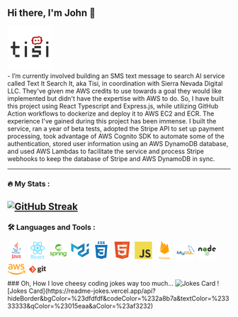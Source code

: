 ## Hi there, I'm John 👋
<div>
  <img src="https://github.com/jcswanson/tisi-images/blob/main/tisi-logo-light-pix.png?raw=true" title="Tisi" alt="Tisi" width="100" height="100"/>
</div>
- I’m currently involved building an SMS text message to search AI service called Text It Search It, aka Tisi, in coordination with Sierra Nevada Digital LLC. They've given me AWS credits to use towards a goal they would like implemented but didn't have the expertise with AWS to do. So, I have built this project using React Typescript and Express.js, while utilizing GitHub Action workflows to dockerize and deploy it to AWS EC2 and ECR. The experience I've gained during this project has been immense. I built the service, ran a year of beta tests, adopted the Stripe API to set up payment processing, took advantage of AWS Cognito SDK to automate some of the authentication, stored user information using an AWS DynamoDB database, and used AWS Lambdas to facilitate the service and process Stripe webhooks to keep the database of Stripe and AWS DynamoDB in sync.

<!--
**jcswanson/jcswanson** is a ✨ _special_ ✨ repository because its `README.md` (this file) appears on your GitHub profile.

Here are some ideas to get you started:
- 🌱 I’m currently learning ...
- 👯 I’m looking to collaborate on ...
- 🤔 I’m looking for help with ...
- 💬 Ask me about ...
- 📫 How to reach me: ...
- 😄 Pronouns: ...
- ⚡ Fun fact: ...
-->
---

### :fire: My Stats :
[![GitHub Streak](http://github-readme-streak-stats.herokuapp.com?user=jcswanson&theme=light&background=f2f2f2)](https://git.io/streak-stats)
---

### :hammer_and_wrench: Languages and Tools :
<div>
  <img src="https://github.com/devicons/devicon/blob/master/icons/java/java-original-wordmark.svg" title="Java" alt="Java" width="40" height="40"/>&nbsp;
  <img src="https://github.com/devicons/devicon/blob/master/icons/react/react-original-wordmark.svg" title="React" alt="React" width="40" height="40"/>&nbsp;
  <img src="https://github.com/devicons/devicon/blob/master/icons/spring/spring-original-wordmark.svg" title="Spring" alt="Spring" width="40" height="40"/>&nbsp;
  <img src="https://github.com/devicons/devicon/blob/master/icons/materialui/materialui-original.svg" title="Material UI" alt="Material UI" width="40" height="40"/>&nbsp;
  <img src="https://github.com/devicons/devicon/blob/master/icons/css3/css3-plain-wordmark.svg"  title="CSS3" alt="CSS" width="40" height="40"/>&nbsp;
  <img src="https://github.com/devicons/devicon/blob/master/icons/html5/html5-original.svg" title="HTML5" alt="HTML" width="40" height="40"/>&nbsp;
  <img src="https://github.com/devicons/devicon/blob/master/icons/javascript/javascript-original.svg" title="JavaScript" alt="JavaScript" width="40" height="40"/>&nbsp;
  <img src="https://github.com/devicons/devicon/blob/master/icons/firebase/firebase-plain-wordmark.svg" title="Firebase" alt="Firebase" width="40" height="40"/>&nbsp;
  <img src="https://github.com/devicons/devicon/blob/master/icons/mysql/mysql-original-wordmark.svg" title="MySQL"  alt="MySQL" width="40" height="40"/>&nbsp;
  <img src="https://github.com/devicons/devicon/blob/master/icons/nodejs/nodejs-original-wordmark.svg" title="NodeJS" alt="NodeJS" width="40" height="40"/>&nbsp;
  <img src="https://github.com/devicons/devicon/blob/master/icons/amazonwebservices/amazonwebservices-plain-wordmark.svg" title="AWS" alt="AWS" width="40" height="40"/>&nbsp;
  <img src="https://github.com/devicons/devicon/blob/master/icons/git/git-original-wordmark.svg" title="Git" **alt="Git" width="40" height="40"/>
</div>
### Oh, How I love cheesy coding jokes way too much...
<img src="https://readme-jokes.vercel.app/api?hideBorder&bgColor=%23dfdfdf&codeColor=%232a8b7a&textColor=%23333333&qColor=%23015eaa&aColor=%23af3232" alt="Jokes Card" />
![Jokes Card](https://readme-jokes.vercel.app/api?hideBorder&bgColor=%23dfdfdf&codeColor=%232a8b7a&textColor=%23333333&qColor=%23015eaa&aColor=%23af3232)
